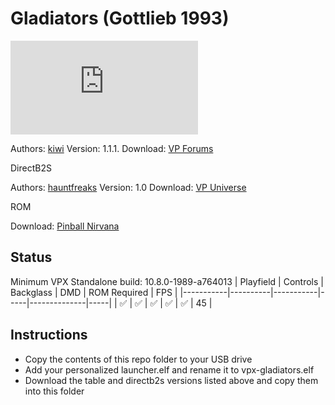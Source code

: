 # Gladiators (Gottlieb 1993)

![Table Preview](https://www.vpforums.org/index.php?app=downloads&module=display&section=screenshot&record=96356&id=13868&full=1)

Authors: [kiwi](https://www.vpforums.org/index.php?showuser=30913)
Version: 1.1.1.
Download: [VP Forums](https://www.vpforums.org/index.php?app=downloads&showfile=13868)

DirectB2S

Authors: [hauntfreaks](https://vpuniverse.com/profile/5216-hauntfreaks/)
Version: 1.0
Download: [VP Universe](https://vpuniverse.com/files/file/17770-gladiators-premier-1993-b2s/)

ROM

Download: [Pinball Nirvana](https://pinballnirvana.com/forums/resources/gladiatr.1870/)

## Status 

Minimum VPX Standalone build: 10.8.0-1989-a764013
| Playfield | Controls | Backglass | DMD | ROM Required | FPS | 
|-----------|----------|-----------|-----|--------------|-----|
| :white_check_mark: | :white_check_mark: | :white_check_mark: | :white_check_mark: | :white_check_mark: | 45 |

## Instructions

- Copy the contents of this repo folder to your USB drive
- Add your personalized launcher.elf and rename it to vpx-gladiators.elf
- Download the table and directb2s versions listed above and copy them into this folder